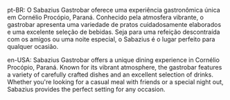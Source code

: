 pt-BR:
O Sabazius Gastrobar oferece uma experiência gastronômica única em Cornélio Procópio, Paraná. Conhecido pela atmosfera vibrante, o gastrobar apresenta uma variedade de pratos cuidadosamente elaborados e uma excelente seleção de bebidas. Seja para uma refeição descontraída com os amigos ou uma noite especial, o Sabazius é o lugar perfeito para qualquer ocasião.

en-USA:
Sabazius Gastrobar offers a unique dining experience in Cornélio Procópio, Paraná. Known for its vibrant atmosphere, the gastrobar features a variety of carefully crafted dishes and an excellent selection of drinks. Whether you're looking for a casual meal with friends or a special night out, Sabazius provides the perfect setting for any occasion.
